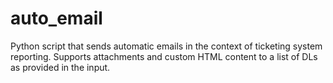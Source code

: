 # auto_email
Python script that sends automatic emails in the context of ticketing system reporting. Supports attachments and custom HTML content to a list of DLs as provided in the input.
